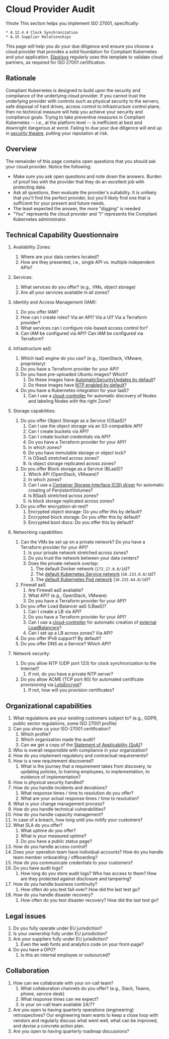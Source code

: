 # Cloud Provider Audit

!!!note
    This section helps you implement ISO 27001, specifically:

    * A.12.4.4 Clock Synchronization
    * A.15 Supplier Relationships

This page will help you do your due diligence and ensure you choose a cloud provider that provides a solid foundation for Compliant Kubernetes and your application.
[Elastisys](https://elastisys.com) regularly uses this template to validate cloud partners, as required for ISO 27001 certification.

## Rationale

Compliant Kubernetes is designed to build upon the security and compliance of the underlying cloud provider.
If you cannot trust the underlying provider with controls such as physical security to the servers, safe disposal of hard drives, access control to infrastructure control plane, then no technical measure will help you achieve your security and compliance goals.
Trying to take preventive measures in Compliant Kubernetes -- i.e., at the platform level -- is inefficient at best and downright dangerous at worst.
Failing to due your due diligence will end up in [security theatre](https://en.wikipedia.org/wiki/Security_theater), putting your reputation at risk.

## Overview

The remainder of this page contains open questions that you should ask your cloud provider. Notice the following:

* Make sure you ask open questions and note down the answers. Burden of proof lies with the provider that they do an excellent job with protecting data.
* Ask all questions, then evaluate the provider's suitability. It is unlikely that you'll find the perfect provider, but you'll likely find one that is sufficient for your present and future needs.
* The least expected the answer, the more "digging" is needed.
* "You" represents the cloud provider and "I" represents the Compliant Kubernetes administrator.

## Technical Capability Questionnaire

1. Availability Zones:
    1. Where are your data centers located?
    1. How are they presented, i.e., single API vs. multiple independent APIs?
1. Services:
    1. What services do you offer? (e.g., VMs, object storage)
    1. Are all your services available in all zones?
1. Identity and Access Management (IAM):
    1. Do you offer IAM?
    1. How can I create roles? Via an API? Via a UI? Via a Terraform provider?
    1. What services can I configure role-based access control for?
    1. Can IAM be configured via API? Can IAM be configured via Terraform?
1. Infrastructure aaS:
    1. Which IaaS engine do you use? (e.g., OpenStack, VMware, proprietary)
    1. Do you have a Terraform provider for your API?
    1. Do you have pre-uploaded Ubuntu images? Which?
        1. Do these images have [AutomaticSecurityUpdates by default](https://help.ubuntu.com/community/AutomaticSecurityUpdates)?
        1. Do these images have [NTP enabled by default](https://ubuntu.com/server/docs/network-ntp)?
    1. Do you have a Kubernetes integration for your IaaS?
        1. Can I use a [cloud-controller](https://kubernetes.io/docs/concepts/architecture/cloud-controller/) for automatic discovery of Nodes and labeling Nodes with the right Zone?

1. Storage capabilities:
    1. Do you offer Object Storage as a Service (OSaaS)?
        1. Can I use the object storage via an S3-compatible API?
        1. Can I create buckets via API?
        1. Can I create bucket credentials via API?
        1. Do you have a Terraform provider for your API?
        1. In which zones?
        1. Do you have immutable storage or object lock?
        1. Is OSaaS stretched across zones?
        1. Is object storage replicated across zones?
    1. Do you offer Block storage as a Service (BLaaS)?
        1. Which API (OpenStack, VMware)?
        1. In which zones?
        1. Can I use a [Container Storage Interface (CSI) driver](https://kubernetes-csi.github.io/docs/drivers.html) for automatic creating of PersistentVolumes?
        1. Is BSaaS stretched across zones?
        1. Is block storage replicated across zones?
    1. Do you offer encryption-at-rest?
        1. Encrypted object storage: Do you offer this by default?
        1. Encrypted block storage: Do you offer this by default?
        1. Encrypted boot discs: Do you offer this by default?

1. Networking capabilities:
    1. Can the VMs be set up on a private network? Do you have a Terraform provider for your API?
        1. Is your private network stretched across zones?
        1. Do you trust the network between your data centers?
        1. Does the private network overlap:
            1. The default Docker network (`172.17.0.0/16`)?
            1. The [default Kubernetes Service network](https://github.com/kubernetes-sigs/kubespray/blob/v2.18.0/inventory/sample/group_vars/k8s_cluster/k8s-cluster.yml#L73) (`10.233.0.0/18`)?
            1. The [default Kubernetes Pod network](https://github.com/kubernetes-sigs/kubespray/blob/v2.18.0/inventory/sample/group_vars/k8s_cluster/k8s-cluster.yml#L78) (`10.233.64.0/18`)?
    1. Firewall aaS
        1. Are Firewall aaS available?
        1. What API? (e.g., OpenStack, VMware)
        1. Do you have a Terraform provider for your API?
    1. Do you offer Load Balancer aaS (LBaaS)?
        1. Can I create a LB via API?
        1. Do you have a Terraform provider for your API?
        1. Can I use a [cloud-controller](https://kubernetes.io/docs/concepts/architecture/cloud-controller/) for automatic creation of [external LoadBalancers](https://kubernetes.io/docs/tasks/access-application-cluster/create-external-load-balancer/)?
        1. Can I set up a LB across zones? Via API?
    1. Do you offer IPv6 support? By default?
    1. Do you offer DNS as a Service? Which API?

1. Network security:
    1. Do you allow NTP (UDP port 123) for clock synchronization to the Internet?
        1. If not, do you have a private NTP server?
    1. Do you allow ACME (TCP port 80) for automated certificate provisioning via [LetsEncrypt](https://letsencrypt.org/)?
        1. If not, how will you provision certificates?

## Organizational capabilities

1. What regulations are your existing customers subject to? (e.g., GDPR, public sector regulations, some ISO 27001 profile)
1. Can you show us your ISO-27001 certification?
    1. Which profile?
    1. Which organization made the audit?
    1. Can we get a copy of the [Statement of Applicability (SoA)](https://www.isms.online/iso-27001/iso27001-statement-applicability-simplified/)?
1. Who is overall responsible with compliance in your organization?
1. How do you implement regulatory and contractual requirements?
1. How is a new requirement discovered?
    1. What is the journey that a requirement takes from discovery, to updating policies, to training employees, to implementation, to evidence of implementation?
1. How is physical security handled?
1. How do you handle incidents and deviations?
    1. What response times / time to resolution do you offer?
    1. What are your actual response times / time to resolution?
1. What is your change management process?
1. How do you handle technical vulnerabilities?
1. How do you handle capacity management?
1. In case of a breach, how long until you notify your customers?
1. What SLA do you offer?
    1. What uptime do you offer?
    1. What is your measured uptime?
    1. Do you have a public status page?
1. How do you handle access control?
1. Does your operation team have individual accounts? How do you handle team member onboarding / offboarding?
1. How do you communicate credentials to your customers?
1. Do you have audit logs?
    1. How long do you store audit logs? Who has access to them? How are they protected against disclosure and tampering?
1. How do you handle business continuity?
    1. How often do you test fail-over? How did the last test go?
1. How do you handle disaster recovery?
    1. How often do you test disaster recovery? How did the last test go?

## Legal issues

1. Do you fully operate under EU jurisdiction?
1. Is your ownership fully under EU jurisdiction?
1. Are your suppliers fully under EU jurisdiction?
    1. Even the web fonts and analytics code on your front-page?
1. Do you have a DPO?
    1. Is this an internal employee or outsourced?

## Collaboration

1. How can we collaborate with your on-call team?
    1. What collaboration channels do you offer? (e.g., Slack, Teams, phone, service desk)
    1. What response times can we expect?
    1. Is your on-call team available 24/7?
1. Are you open to having quarterly operations (engineering) retrospectives? Our engineering team wants to keep a close loop with vendors and regularly discuss what went well, what can be improved, and devise a concrete action plan.
1. Are you open to having quarterly roadmap discussions?
